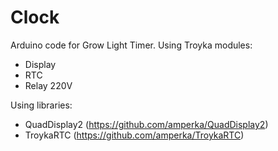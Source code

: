# Clock
Arduino code for Grow Light Timer.
Using Troyka modules:
- Display
- RTC
- Relay 220V

Using libraries:
- QuadDisplay2 (https://github.com/amperka/QuadDisplay2)
- TroykaRTC (https://github.com/amperka/TroykaRTC)